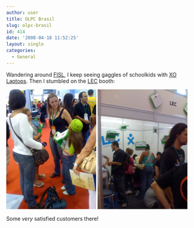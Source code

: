 ```yaml
---
author: user
title: OLPC Brasil
slug: olpc-brasil
id: 414
date: '2008-04-18 11:52:25'
layout: single
categories:
  - General
---
```


Wandering around [FISL](http://fisl.softwarelivre.org/9.0/www/), I keep seeing gaggles of schoolkids with [XO Laptops](http://laptop.org/laptop/). Then I stumbled on the [LEC](http://www.lec.ufrgs.br/) booth:

![](images/IMG_0133.jpg) ![](images/IMG_0134.jpg)

Some _very_ satisfied customers there!
